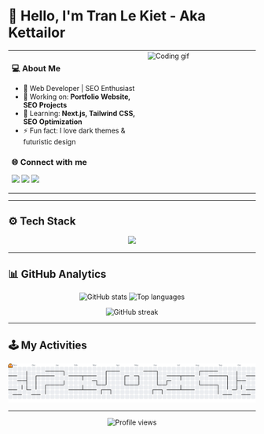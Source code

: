 # 👋 Hello, I'm Tran Le Kiet - Aka Kettailor

<div align="center">

<table>
<tr>
<td valign="top" width="55%">

<h3>💻 About Me</h3>

- 🚀 Web Developer | SEO Enthusiast  
- 🎯 Working on: **Portfolio Website, SEO Projects**  
- 🌱 Learning: **Next.js, Tailwind CSS, SEO Optimization**  
- ⚡ Fun fact: I love dark themes & futuristic design  

<h3>🌐 Connect with me</h3>
<p>
  <a href="mailto:lekiet2409@gmail.com"><img src="https://img.shields.io/badge/Gmail-ff4c4c?style=for-the-badge&logo=gmail&logoColor=white" /></a>
  <a href="https://www.linkedin.com/in/KetTailor2409/"><img src="https://img.shields.io/badge/LinkedIn-0077B5?style=for-the-badge&logo=linkedin&logoColor=white" /></a>
  <a href="https://portfolio-KetTailor.vercel.app/"><img src="https://img.shields.io/badge/Portfolio-6f42c1?style=for-the-badge&logo=firefox&logoColor=white" /></a>
</p>

</td>
<td valign="top" width="45%">

<img src="https://media.giphy.com/media/836HiJc7pgzy8iNXCn/giphy.gif" width="300" alt="Coding gif"/>

</td>
</tr>
</table>

</div>

---

## ⚙️ Tech Stack  

<p align="center">
  <img src="https://skillicons.dev/icons?i=html,css,js,ts,react,nextjs,nodejs,tailwind,git,github,vscode,figma" />
</p>

---

## 📊 GitHub Analytics  

<p align="center">
  <picture>
    <source media="(prefers-color-scheme: dark)" srcset="https://github-readme-stats.vercel.app/api?username=Kettailor&show_icons=true&theme=radical&hide_border=true&bg_color=0D1117&title_color=00FFFF&icon_color=00FFFF">
    <source media="(prefers-color-scheme: light)" srcset="https://github-readme-stats.vercel.app/api?username=Kettailor&show_icons=true&theme=default&hide_border=true">
    <img alt="GitHub stats" src="https://github-readme-stats.vercel.app/api?username=Kettailor&show_icons=true&theme=radical">
  </picture>

  <picture>
    <source media="(prefers-color-scheme: dark)" srcset="https://github-readme-stats.vercel.app/api/top-langs/?username=Kettailor&layout=compact&theme=radical&hide_border=true&bg_color=0D1117&title_color=00FFFF">
    <source media="(prefers-color-scheme: light)" srcset="https://github-readme-stats.vercel.app/api/top-langs/?username=Kettailor&layout=compact&theme=default&hide_border=true">
    <img alt="Top languages" src="https://github-readme-stats.vercel.app/api/top-langs/?username=Kettailor&layout=compact&theme=radical">
  </picture>
</p>

<p align="center">
  <picture>
    <source media="(prefers-color-scheme: dark)" srcset="https://github-readme-streak-stats.herokuapp.com/?user=Kettailor&theme=radical&hide_border=true&background=0D1117&ring=00FFFF&fire=00FFFF&currStreakLabel=00FFFF">
    <source media="(prefers-color-scheme: light)" srcset="https://github-readme-streak-stats.herokuapp.com/?user=Kettailor&theme=default&hide_border=true">
    <img alt="GitHub streak" src="https://github-readme-streak-stats.herokuapp.com/?user=Kettailor&theme=radical">
  </picture>
</p>

---

## 🕹️ My Activities  

<p align="center">
  <picture>
    <source media="(prefers-color-scheme: dark)" srcset="https://raw.githubusercontent.com/Kettailor/Kettailor/output/pacman-contribution-graph-dark.svg">
    <source media="(prefers-color-scheme: light)" srcset="https://raw.githubusercontent.com/Kettailor/Kettailor/output/pacman-contribution-graph.svg">
    <img alt="Pac-Man contribution graph" src="https://raw.githubusercontent.com/Kettailor/Kettailor/output/pacman-contribution-graph.svg">
  </picture>
</p>

---

<p align="center">
  <picture>
    <source media="(prefers-color-scheme: dark)" srcset="https://komarev.com/ghpvc/?username=Kettailor&label=Profile%20Views&color=00FFFF&style=flat-square">
    <source media="(prefers-color-scheme: light)" srcset="https://komarev.com/ghpvc/?username=Kettailor&label=Profile%20Views&color=blue&style=flat-square">
    <img alt="Profile views" src="https://komarev.com/ghpvc/?username=Kettailor&label=Profile%20Views&color=00FFFF&style=flat-square">
  </picture>
</p>
